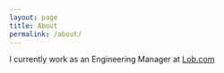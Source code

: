 ```yaml
---
layout: page
title: About
permalink: /about/
---
```


I currently work as an Engineering Manager at [Lob.com](https://lob.com/)
